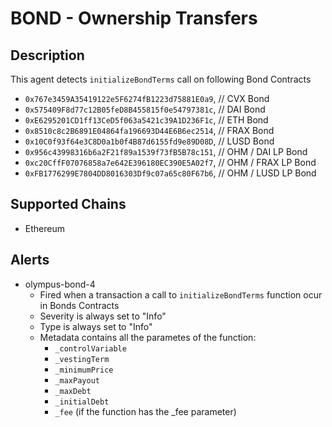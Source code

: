# BOND - Ownership Transfers

## Description

This agent detects `initializeBondTerms` call on following Bond Contracts

- `0x767e3459A35419122e5F6274fB1223d75881E0a9`, // CVX Bond
- `0x575409F8d77c12B05feD8B455815f0e54797381c`, // DAI Bond
- `0xE6295201CD1ff13CeD5f063a5421c39A1D236F1c`, // ETH Bond
- `0x8510c8c2B6891E04864fa196693D44E6B6ec2514`, // FRAX Bond
- `0x10C0f93f64e3C8D0a1b0f4B87d6155fd9e89D08D`, // LUSD Bond
- `0x956c43998316b6a2F21f89a1539f73fB5B78c151`, // OHM / DAI LP Bond
- `0xc20CffF07076858a7e642E396180EC390E5A02f7`, // OHM / FRAX LP Bond
- `0xFB1776299E7804DD8016303Df9c07a65c80F67b6`, // OHM / LUSD LP Bond

## Supported Chains

- Ethereum

## Alerts

- olympus-bond-4
  - Fired when a transaction a call to `initializeBondTerms` function ocur in Bonds Contracts
  - Severity is always set to "Info"
  - Type is always set to "Info"
  - Metadata contains all the parametes of the function:
      - `_controlVariable` 
      - `_vestingTerm`
      - `_minimumPrice`
      - `_maxPayout`
      - `_maxDebt`
      - `_initialDebt`
      - `_fee` (if the function has the _fee parameter)